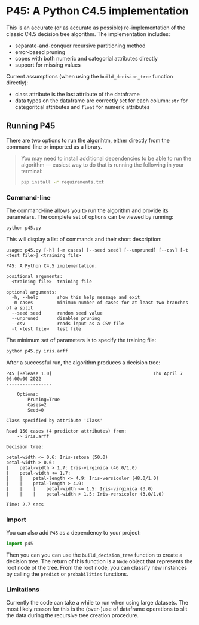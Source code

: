 # P45: A Python C4.5 implementation

This is an accurate (or as accurate as possible) re-implementation of the classic C4.5 decision tree algorithm. The implementation includes:
- separate-and-conquer recursive partitioning method
- error-based pruning
- copes with both numeric and categorial attributes directly
- support for missing values

Current assumptions (when using the `build_decision_tree` function directly):
- class attribute is the last attribute of the dataframe
- data types on the dataframe are correctly set for each column: `str` for categoritcal attributes and `float` for numeric attributes

## Running P45

There are two options to run the algorihtm, either directly from the command-line or imported as a library.

> You may need to install additional dependencies to be able to run the algorithm &mdash; easiest way
> to do that is running the following in your terminal:
>
> ```bash
> pip install -r requirements.txt
> ```

### Command-line

The command-line allows you to run the algorithm and provide its parameters. The complete set of options can be viewed by running:

```bash
python p45.py
```

This will display a list of commands and their short description:

```
usage: p45.py [-h] [-m cases] [--seed seed] [--unpruned] [--csv] [-t <test file>] <training file>

P45: A Python C4.5 implementation.

positional arguments:
  <training file>  training file

optional arguments:
  -h, --help       show this help message and exit
  -m cases         minimum number of cases for at least two branches of a split
  --seed seed      random seed value
  --unpruned       disables pruning
  --csv            reads input as a CSV file
  -t <test file>   test file
```

The minimum set of parameters is to specify the training file:

```bash
python p45.py iris.arff
```

After a successful run, the algorithm produces a decision tree:

```
P45 [Release 1.0]                                      Thu April 7 06:00:00 2022
-----------------

    Options:
        Pruning=True
        Cases=2
        Seed=0

Class specified by attribute 'Class'

Read 150 cases (4 predictor attributes) from:
    -> iris.arff

Decision tree:

petal-width <= 0.6: Iris-setosa (50.0)
petal-width > 0.6: 
|    petal-width > 1.7: Iris-virginica (46.0/1.0)
|    petal-width <= 1.7: 
|    |    petal-length <= 4.9: Iris-versicolor (48.0/1.0)
|    |    petal-length > 4.9: 
|    |    |    petal-width <= 1.5: Iris-virginica (3.0)
|    |    |    petal-width > 1.5: Iris-versicolor (3.0/1.0)

Time: 2.7 secs
```

### Import

You can also add `P45` as a dependency to your project:

```python
import p45
```

Then you can you can use the `build_decision_tree` function to create a decision tree. The return of this function is a `Node` object that represents the root node of the tree. From the root node, you can classify new instances by calling the `predict` or `probabilities` functions.

### Limitations

Currently the code can take a while to run when using large datasets. The most likely reason for this is the (over-)use of dataframe operations to slit the data during the recursive tree creation procedure.
